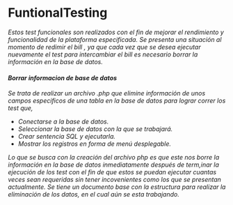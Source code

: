 # FuntionalTesting

_Estos test funcionales son realizados con el fin de mejorar el rendimiento y funcionalidad de la plataforma especificada._
_Se presenta una situación al momento de redimir el bill , ya que cada vez que se desea ejecutar nuevamente el test para intercambiar el bill es necesario borrar la información en la base de datos._

#### _Borrar informacion de base de datos_
 _Se trata de realizar un archivo .php que elimine información de unos campos especificos de una tabla en la base de datos para lograr correr los test que,_

 - _Conectarse a la base de datos._
 - _Seleccionar la base de datos con la que se trabajará._
 - _Crear sentencia SQL y ejecutarla._
 - _Mostrar los registros en forma de menú desplegable._

_Lo que se busca con la creación del archivo php es que este nos borre la información en la base de datos inmediatamente después de term,inar la ejecución de los test con el fin de que estos se puedan ejecutar cuantas veces sean requeridas sin tener incovenientes como los que se presentan actualmente._
_Se tiene un documento base con la estructura para realizar la eliminación de los datos, en el cual aún se esta trabajando._
